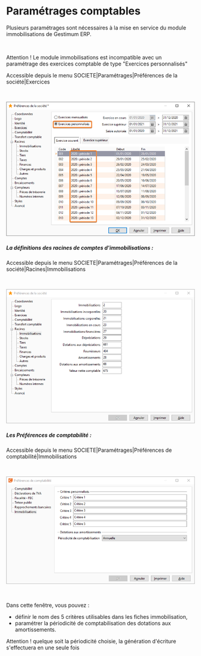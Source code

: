 # Paramétrages comptables



Plusieurs paramétrages sont nécessaires à la mise en service du module immobilisations de Gestimum ERP.


 


Attention ! Le module immobilisations est incompatible avec un paramétrage des exercices comptable de type "Exercices personnalisés"


Accessible depuis le menu SOCIETE|Paramétrages|Préférences de la société|Exercices 


 


![](../assets/images/Comptabilisation/image2.png)


##### La définitions des racines de comptes d'immobilisations :


Accessible depuis le menu SOCIETE|Paramétrages|Préférences de la société|Racines|Immobilisations  


 


![](../assets/images/Comptabilisation/image1.png)


##### Les Préférences de comptabilité :


Accessible depuis le menu SOCIETE|Paramétrages|Préférences de comptabilité|Immobilisations  


 


![](../assets/images/Comptabilisation/image.png)


 


Dans cette fenêtre, vous pouvez :


* définir le nom des 5 critères utilisables dans les fiches immobilisation,
* paramétrer la périodicité de comptabilisation des dotations aux amortissements.  

Attention ! quelque soit la périodicité choisie, la génération d'écriture s'effectuera en une seule fois


